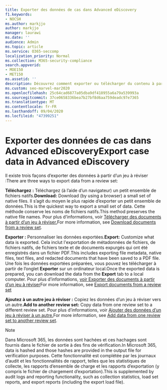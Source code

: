 ```yaml
---
title: Exporter des données de cas dans Advanced eDiscovery
f1.keywords:
- NOCSH
ms.author: markjjo
author: markjjo
manager: laurawi
ms.date: ''
audience: Admin
ms.topic: article
ms.service: O365-seccomp
localization_priority: Normal
ms.collection: M365-security-compliance
search.appverid:
- MOE150
- MET150
ms.assetid: ''
description: Découvrez comment exporter ou télécharger du contenu à partir d’un jeu à réviser pour des présentations ou des avis externes dans un cas Advanced eDiscovery.
ms.custom: seo-marvel-mar2020
ms.openlocfilehash: 25c64cad6877a05dba9df418955a6a79a539993a
ms.sourcegitcommit: 37ce0658336bea7b27bf8d6aa759deadc97e7365
ms.translationtype: MT
ms.contentlocale: fr-FR
ms.lasthandoff: 09/04/2020
ms.locfileid: "47399251"
---
```

# <a name="export-case-data-in-advanced-ediscovery"></a><span data-ttu-id="6b526-103">Exporter des données de cas dans Advanced eDiscovery</span><span class="sxs-lookup"><span data-stu-id="6b526-103">Export case data in Advanced eDiscovery</span></span>

<span data-ttu-id="6b526-104">Il existe trois façons d’exporter des données à partir d’un jeu à réviser :</span><span class="sxs-lookup"><span data-stu-id="6b526-104">There are three ways to export data from a review set:</span></span>

<span data-ttu-id="6b526-105">**Téléchargez :** Téléchargez (à l’aide d’un navigateur) un petit ensemble de fichiers natifs.</span><span class="sxs-lookup"><span data-stu-id="6b526-105">**Download:** Download (by using a browser) a small set of native files.</span></span> <span data-ttu-id="6b526-106">Il s’agit du moyen le plus rapide d’exporter un petit ensemble de données.</span><span class="sxs-lookup"><span data-stu-id="6b526-106">This is the quickest way to export a small set of data.</span></span> <span data-ttu-id="6b526-107">Cette méthode conserve les noms de fichiers natifs.</span><span class="sxs-lookup"><span data-stu-id="6b526-107">This method preserves the native file names.</span></span> <span data-ttu-id="6b526-108">Pour plus d’informations, voir [Télécharger des documents à partir d’un jeu à réviser.](download-documents-from-review-set.md)</span><span class="sxs-lookup"><span data-stu-id="6b526-108">For more information, see [Download documents from a review set](download-documents-from-review-set.md).</span></span>

<span data-ttu-id="6b526-109">**Exporter :** Personnaliser les données exportées.</span><span class="sxs-lookup"><span data-stu-id="6b526-109">**Export:** Customize what data is exported.</span></span> <span data-ttu-id="6b526-110">Cela inclut l'exportation de métadonnées de fichiers, de fichiers natifs, de fichiers texte et de documents expurgés qui ont été enregistrés dans un fichier PDF.</span><span class="sxs-lookup"><span data-stu-id="6b526-110">This includes exporting file metadata, native files, text files, and redacted documents that have been saved to a PDF file.</span></span> <span data-ttu-id="6b526-111">Une fois les données exportées préparées, vous pouvez les télécharger à partir de l’onglet **Exporter** sur un ordinateur local.</span><span class="sxs-lookup"><span data-stu-id="6b526-111">Once the exported data is prepared, you can download the data from the **Export** tab to a local computer.</span></span> <span data-ttu-id="6b526-112">Pour plus d’informations, [voir Exporter des documents à partir d’un jeu à réviser](export-documents-from-review-set.md)</span><span class="sxs-lookup"><span data-stu-id="6b526-112">For more information, see [Export documents from a review set](export-documents-from-review-set.md)</span></span>

<span data-ttu-id="6b526-113">**Ajoutez à un autre jeu à réviser :** Copiez les données d’un jeu à réviser vers un autre.</span><span class="sxs-lookup"><span data-stu-id="6b526-113">**Add to another review set:** Copy data from one review set to a different review set.</span></span> <span data-ttu-id="6b526-114">Pour plus d’informations, voir [Ajouter des données d’un jeu à réviser à un autre.](add-data-to-review-set-from-another-review-set.md)</span><span class="sxs-lookup"><span data-stu-id="6b526-114">For more information, see [Add data from one review set to another review set](add-data-to-review-set-from-another-review-set.md).</span></span>

> [!NOTE]
> <span data-ttu-id="6b526-115">Dans Microsoft 365, les données sont hachées et ces hachages sont fournis dans le fichier de sortie à des fins de vérification.</span><span class="sxs-lookup"><span data-stu-id="6b526-115">In Microsoft 365, data is hashed and those hashes are provided in the output file for verification purposes.</span></span> <span data-ttu-id="6b526-116">Cette fonctionnalité est complétée par les journaux d’audit et les fonctionnalités de rapport, telles que les statistiques de collecte, les rapports d’ensemble de charge et les rapports d’exportation (y compris le fichier de chargement d’exportation).</span><span class="sxs-lookup"><span data-stu-id="6b526-116">This is supplemented by audit logs and reporting functionality, such as collection statistics, load set reports, and export reports (including the export load file).</span></span>

